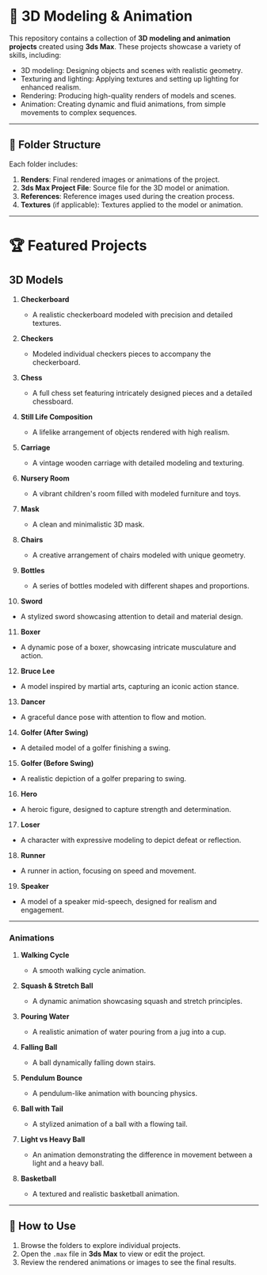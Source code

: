# 🎨 3D Modeling & Animation  

This repository contains a collection of **3D modeling and animation projects** created using **3ds Max**. These projects showcase a variety of skills, including:  
- 3D modeling: Designing objects and scenes with realistic geometry.  
- Texturing and lighting: Applying textures and setting up lighting for enhanced realism.  
- Rendering: Producing high-quality renders of models and scenes.  
- Animation: Creating dynamic and fluid animations, from simple movements to complex sequences.  

---

## 📂 Folder Structure  

Each folder includes:  
1. **Renders**: Final rendered images or animations of the project.  
2. **3ds Max Project File**: Source file for the 3D model or animation.  
3. **References**: Reference images used during the creation process.  
4. **Textures** (if applicable): Textures applied to the model or animation.  

---

# 🏆 Featured Projects  

## 3D Models  
1. **Checkerboard**  
   - A realistic checkerboard modeled with precision and detailed textures.  

2. **Checkers**  
   - Modeled individual checkers pieces to accompany the checkerboard.  

3. **Chess**  
   - A full chess set featuring intricately designed pieces and a detailed chessboard.  

4. **Still Life Composition**  
   - A lifelike arrangement of objects rendered with high realism.  

5. **Carriage**  
   - A vintage wooden carriage with detailed modeling and texturing.  

6. **Nursery Room**  
   - A vibrant children's room filled with modeled furniture and toys.  

7. **Mask**  
   - A clean and minimalistic 3D mask.  

8. **Chairs**  
   - A creative arrangement of chairs modeled with unique geometry.  

9. **Bottles**  
   - A series of bottles modeled with different shapes and proportions.  

10. **Sword**  
   - A stylized sword showcasing attention to detail and material design.  

11. **Boxer**  
   - A dynamic pose of a boxer, showcasing intricate musculature and action.  

12. **Bruce Lee**  
   - A model inspired by martial arts, capturing an iconic action stance.  

13. **Dancer**  
   - A graceful dance pose with attention to flow and motion.  

14. **Golfer (After Swing)**  
   - A detailed model of a golfer finishing a swing.  

15. **Golfer (Before Swing)**  
   - A realistic depiction of a golfer preparing to swing.  

16. **Hero**  
   - A heroic figure, designed to capture strength and determination.  

17. **Loser**  
   - A character with expressive modeling to depict defeat or reflection.  

18. **Runner**  
   - A runner in action, focusing on speed and movement.  

19. **Speaker**  
   - A model of a speaker mid-speech, designed for realism and engagement.  

---

### **Animations**  
1. **Walking Cycle**  
   - A smooth walking cycle animation.  

2. **Squash & Stretch Ball**  
   - A dynamic animation showcasing squash and stretch principles.  

3. **Pouring Water**  
   - A realistic animation of water pouring from a jug into a cup.  

4. **Falling Ball**  
   - A ball dynamically falling down stairs.  

5. **Pendulum Bounce**  
   - A pendulum-like animation with bouncing physics.  

6. **Ball with Tail**  
   - A stylized animation of a ball with a flowing tail.  

7. **Light vs Heavy Ball**  
   - An animation demonstrating the difference in movement between a light and a heavy ball.  

8. **Basketball**  
   - A textured and realistic basketball animation.  

---

## 🔧 How to Use  

1. Browse the folders to explore individual projects.  
2. Open the `.max` file in **3ds Max** to view or edit the project.  
3. Review the rendered animations or images to see the final results.  
